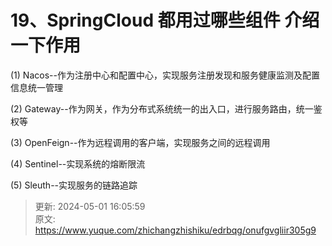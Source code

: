 # 19、SpringCloud 都用过哪些组件 介绍一下作用

(1) Nacos--作为注册中心和配置中心，实现服务注册发现和服务健康监测及配置信息统一管理

(2) Gateway--作为网关，作为分布式系统统一的出入口，进行服务路由，统一鉴权等

(3) OpenFeign--作为远程调用的客户端，实现服务之间的远程调用

(4) Sentinel--实现系统的熔断限流

(5) Sleuth--实现服务的链路追踪



> 更新: 2024-05-01 16:05:59  
> 原文: <https://www.yuque.com/zhichangzhishiku/edrbqg/onufgvgliir305g9>